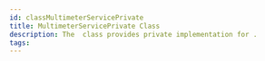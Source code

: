 ```yaml
---
id: classMultimeterServicePrivate
title: MultimeterServicePrivate Class
description: The  class provides private implementation for .
tags:
---
```

